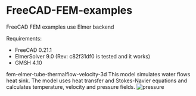 # FreeCAD-FEM-examples
FreeCAD FEM examples use Elmer backend

Requirements: 
- FreeCAD 0.21.1
- ElmerSolver 9.0 (Rev: c82f31df0 is tested and it works)
- GMSH 4.10

fem-elmer-tube-thermalflow-velocity-3d
This model simulates water flows heat sink. The model uses heat transfer and Stokes-Navier equations and calculates temperature, velocity and pressure fields.
![pressure](https://user-images.githubusercontent.com/99616450/215445951-1a98be62-e34a-4090-8fcc-8b678e370ff2.png)
